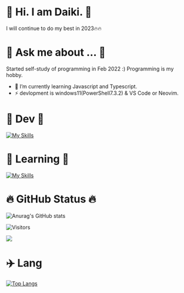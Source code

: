 # 👋 Hi. I am Daiki. 👋


I will continue to do my best in 2023🔥🔥

# 💬 Ask me about ... 💬
Started self-study of programming in Feb 2022 :)
Programming is my hobby.


- 🌱 I’m currently learning Javascript and Typescript.
- ⚡ devlopment is windows11(PowerShell7.3.2) & VS Code or Neovim.


# :raised_hands: Dev :raised_hands:

[![My Skills](https://skillicons.dev/icons?i=neovim,vscode)](https://skillicons.dev)

# :dash: Learning :dash:

[![My Skills](https://skillicons.dev/icons?i=html,css,js,ts,rust)](https://skillicons.dev)

# :fire: GitHub Status 🔥

![Anurag's GitHub stats](https://github-readme-stats.vercel.app/api?username=Daiki48&show_icons=true&theme=gruvbox)

<!-- [![Twitter: daiki](https://img.shields.io/twitter/follow/Daiki48engineer?style=social)](https://twitter.com/Daiki48engineer) -->


![Visitors](https://visitor-badge.glitch.me/badge?page_id=Daiki48&left_color=gray&right_color=blue)
 
 
![](https://github-profile-summary-cards.vercel.app/api/cards/profile-details?username=Daiki48&theme=nord_dark)
 
# ✈️ Lang

[![Top Langs](https://github-readme-stats.vercel.app/api/top-langs/?username=Daiki48&langs_count=8)](https://github.com/Daiki48/github-readme-stats)

<!-- [![Top Langs](https://github-readme-stats.vercel.app/api/top-langs/?username=Daiki48&layout=compact)](https://github.com/Daiki48/github-readme-stats) --> 


<!--
**Daiki48/Daiki48** is a ✨ _special_ ✨ repository because its `README.md` (this file) appears on your GitHub profile.

Here are some ideas to get you started:

- 🔭 I’m currently working on ...
- 🌱 I’m currently learning ...
- 👯 I’m looking to collaborate on ...
- 🤔 I’m looking for help with ...
- 💬 Ask me about ...
- 📫 How to reach me: ...
- 😄 Pronouns: ...
- ⚡ Fun fact: ...
-->
